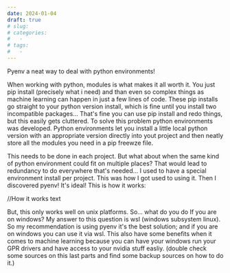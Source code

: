 ```yaml
---
date: 2024-01-04
draft: true
# slug:
# categories:
#   - 
# tags:
#   - 
---
```

Pyenv a neat way to deal with python environments!
<!-- more -->

When working with python, modules is what makes it all worth it. You just pip install (precisely what i need) and than even so complex things as machine learning can happen in just a few lines of code. These pip installs go straight to your python version install, which is fine until you install two incompatible packages... That's fine you can use pip install and redo things, but this easily gets cluttered. To solve this problem python environments was developed. Python environments let you install a little local python version with an appropriate version directly into yout project and then neatly store all the modules you need in a pip freewze file.

This needs to be done in each project. But what about when the same kind of python environment could fit on multiple places? That would lead to redundancy to do everywhere that's needed... I used to have a special environment install per project. This was how I got used to using it. Then I discovered pyenv! It's ideal! This is how it works:

//How it works text

But, this only works well on unix platforms. So... what do you do If you are on windows? My answer to this question is wsl (windows subsystem linux). So my recommendation is using pyenv it's the best solution; and if you are on windows you can use it via wsl. This also have some benefits when it comes to machine learning because you can have your windows run your GPR drivers and have access to your nvidia stuff easliy. (double check some sources on this last parts and find some backup sources on how to do it.)
